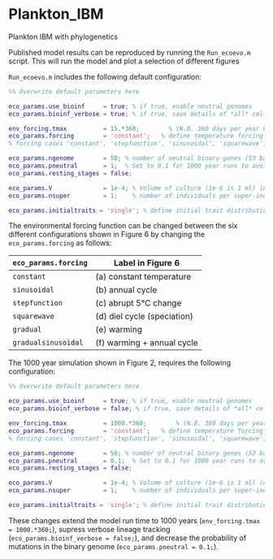 # Plankton_IBM
 Plankton IBM with phylogenetics

Published model results can be reproduced by running the ``` Run_ecoevo.m ``` script. This will run the model and plot a selection of different figures

``` Run_ecoevo.m ``` includes the following default configuration:

``` Matlab
%% Overwrite default parameters here

eco_params.use_bioinf     = true; % if true, enable neutral genomes
eco_params.bioinf_verbose = true; % if true, save details of *all* cell divisions

env_forcing.tmax          = 15.*360;        % (N.B. 360 days per year by default)
eco_params.forcing        = 'constant';   % define temperature forcing function
% forcing cases 'constant', 'stepfunction', 'sinusoidal', 'squarewave', 'gradual', 'gradualsinusoidal'

eco_params.ngenome        = 50; % number of neutral binary genes (53 bases each)
eco_params.pneutral       = 1;  % Set to 0.1 for 1000 year runs to avoid saturation
eco_params.resting_stages = false;

eco_params.V              = 1e-4; % Volume of culture (1e-6 is 1 ml) (All runs in Ward & Collins at 1e-4)
eco_params.nsuper         = 1;    % number of individuals per super-individual

eco_params.initialtraits = 'single'; % define initial trait distribution
```
The environmental forcing function can be changed between the six different configurations shown in Figure 6 by changing the ``` eco_params.forcing ``` as follows:

| ``` eco_params.forcing ```  | Label in Figure 6 |
| ------------- | ------------- |
| ```constant```  | (a) constant temperature  |
| ```sinusoidal```  | (b) annual cycle  |
| ```stepfunction```  | (c) abrupt 5°C change  |
| ```squarewave```  | (d) diel cycle (speciation)  |
| ```gradual```  | (e) warming |
| ```gradualsinusoidal```  | (f) warming + annual cycle  |

The 1000 year simulation shown in Figure 2, requires the following configuration:

``` Matlab
%% Overwrite default parameters here

eco_params.use_bioinf     = true; % if true, enable neutral genomes
eco_params.bioinf_verbose = false; % if true, save details of *all* cell divisions

env_forcing.tmax          = 1000.*360;        % (N.B. 360 days per year by default)
eco_params.forcing        = 'constant';   % define temperature forcing function
% forcing cases 'constant', 'stepfunction', 'sinusoidal', 'squarewave', 'gradual', 'gradualsinusoidal'

eco_params.ngenome        = 50; % number of neutral binary genes (53 bases each)
eco_params.pneutral       = 0.1;  % Set to 0.1 for 1000 year runs to avoid saturation
eco_params.resting_stages = false;

eco_params.V              = 1e-4; % Volume of culture (1e-6 is 1 ml) (All runs in Ward & Collins at 1e-4)
eco_params.nsuper         = 1;    % number of individuals per super-individual

eco_params.initialtraits = 'single'; % define initial trait distribution
```

These changes extend the model run time to 1000 years (```env_forcing.tmax = 1000.*360;```), supress verbose lineage tracking (```eco_params.bioinf_verbose = false;```), and decrease the probability of mutations in the binary genome (```eco_params.pneutral = 0.1;```).
